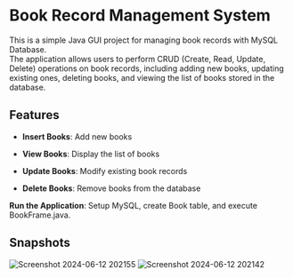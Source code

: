 # Book Record Management System

This is a simple Java GUI project for managing book records with MySQL Database.<br/>
The application allows users to perform CRUD (Create, Read, Update, Delete) operations on book records, including adding new books, updating existing
ones, deleting books, and viewing the list of books stored in the database.

## Features

- **Insert Books**: Add new books

- **View Books**: Display the list of books

- **Update Books**: Modify existing book records

- **Delete Books**: Remove books from the database


**Run the Application**: Setup MySQL, create Book table, and execute BookFrame.java.

## Snapshots
![Screenshot 2024-06-12 202155](https://github.com/ubednama/Book-Record-Management-System/assets/61332446/331f06e8-1945-4bba-b1cf-671348c3dcdf)
![Screenshot 2024-06-12 202142](https://github.com/ubednama/Book-Record-Management-System/assets/61332446/24be4fdc-f4dc-4482-af9b-542b1ebe9cde)
